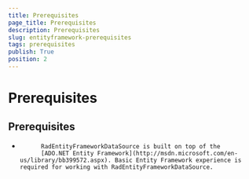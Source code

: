 ```yaml
---
title: Prerequisites
page_title: Prerequisites
description: Prerequisites
slug: entityframework-prerequisites
tags: prerequisites
publish: True
position: 2
---
```


# Prerequisites



## Prerequisites

* 
            RadEntityFrameworkDataSource is built on top of the
            [ADO.NET Entity Framework](http://msdn.microsoft.com/en-us/library/bb399572.aspx). Basic Entity Framework experience is required for working with RadEntityFrameworkDataSource.
          

